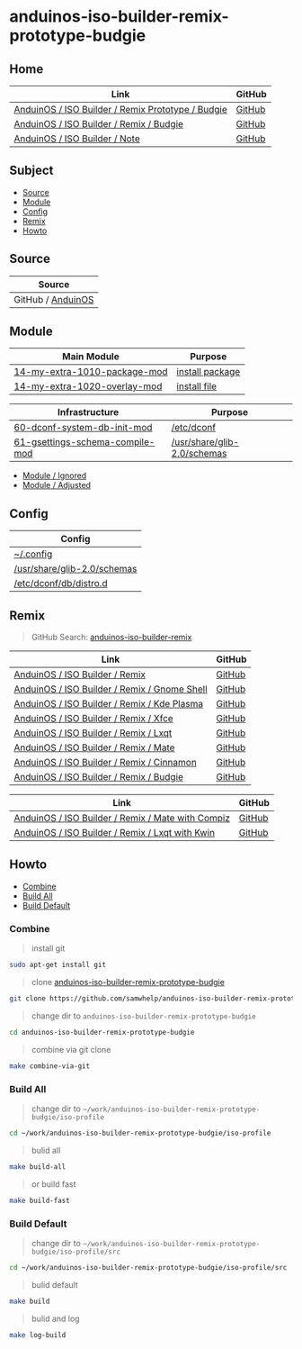 

# anduinos-iso-builder-remix-prototype-budgie




## Home

| Link | GitHub |
| ---- | ------ |
| [AnduinOS / ISO Builder / Remix Prototype / Budgie](https://samwhelp.github.io/anduinos-iso-builder-remix-prototype-budgie/) | [GitHub](https://github.com/samwhelp/anduinos-iso-builder-remix-prototype-budgie) |
| [AnduinOS / ISO Builder / Remix / Budgie](https://samwhelp.github.io/anduinos-iso-builder-remix-budgie/) | [GitHub](https://github.com/samwhelp/anduinos-iso-builder-remix-budgie) |
| [AnduinOS / ISO Builder / Note](https://samwhelp.github.io/note-about-anduinos-iso-builder/) | [GitHub](https://github.com/samwhelp/note-about-anduinos-iso-builder) |




## Subject

* [Source](#source)
* [Module](#module)
* [Config](#config)
* [Remix](#remix)
* [Howto](#howto)




## Source

| Source |
| --- |
| GitHub / [AnduinOS](https://github.com/Anduin2017/AnduinOS)




## Module

| Main Module | Purpose |
| ----------- | ------- |
| [14-my-extra-1010-package-mod](https://github.com/samwhelp/anduinos-iso-builder-remix-prototype-budgie/tree/main/asset/template/src/mods/14-my-extra-1010-package-mod) | [install package](https://github.com/samwhelp/anduinos-iso-builder-remix-prototype-budgie/tree/main/asset/template/src/mods/14-my-extra-1010-package-mod/asset/package/install) |
| [14-my-extra-1020-overlay-mod](https://github.com/samwhelp/anduinos-iso-builder-remix-prototype-budgie/tree/main/asset/template/src/mods/14-my-extra-1020-overlay-mod) | [install file](https://github.com/samwhelp/anduinos-iso-builder-remix-prototype-budgie/tree/main/asset/template/src/mods/14-my-extra-1020-overlay-mod/asset/overlay) |


| Infrastructure | Purpose |
| -------------- | ------- |
| [60-dconf-system-db-init-mod](https://github.com/samwhelp/anduinos-iso-builder-remix-prototype-budgie/tree/main/asset/template/src/mods/60-dconf-system-db-init-mod) | [/etc/dconf](https://github.com/samwhelp/anduinos-iso-builder-remix-prototype-budgie/tree/main/asset/template/src/mods/14-my-extra-1020-overlay-mod/asset/overlay/etc/dconf) |
| [61-gsettings-schema-compile-mod](https://github.com/samwhelp/anduinos-iso-builder-remix-prototype-budgie/tree/main/asset/template/src/mods/61-gsettings-schema-compile-mod) | [/usr/share/glib-2.0/schemas](https://github.com/samwhelp/anduinos-iso-builder-remix-prototype-budgie/tree/main/asset/template/src/mods/14-my-extra-1020-overlay-mod/asset/overlay/usr/share/glib-2.0/schemas) |


* [Module / Ignored](https://github.com/samwhelp/anduinos-iso-builder-remix-prototype-budgie/blob/main/helper/docs/module/module-ignored.md)
* [Module / Adjusted](https://github.com/samwhelp/anduinos-iso-builder-remix-prototype-budgie/blob/main/helper/docs/module/module-adjusted.md)




## Config

| Config |
| ------ |
| [~/.config](https://github.com/samwhelp/anduinos-iso-builder-remix-prototype-budgie/tree/main/asset/template/src/mods/14-my-extra-1020-overlay-mod/asset/overlay/etc/skel/.config) |
| [/usr/share/glib-2.0/schemas](https://github.com/samwhelp/anduinos-iso-builder-remix-prototype-budgie/tree/main/asset/template/src/mods/14-my-extra-1020-overlay-mod/asset/overlay/usr/share/glib-2.0/schemas) |
| [/etc/dconf/db/distro.d](https://github.com/samwhelp/anduinos-iso-builder-remix-prototype-budgie/tree/main/asset/template/src/mods/14-my-extra-1020-overlay-mod/asset/overlay/etc/dconf/db/distro.d) |




## Remix

> GitHub Search: [anduinos-iso-builder-remix](https://github.com/samwhelp?q=anduinos-iso-builder-remix&tab=repositories&type=&language=&sort=)

| Link | GitHub |
| ---- | ------ |
| [AnduinOS / ISO Builder / Remix](https://samwhelp.github.io/anduinos-iso-builder-remix/) | [GitHub](https://github.com/samwhelp/anduinos-iso-builder-remix) |
| [AnduinOS / ISO Builder / Remix / Gnome Shell](https://samwhelp.github.io/anduinos-iso-builder-remix-gnome-shell/) | [GitHub](https://github.com/samwhelp/anduinos-iso-builder-remix-gnome-shell) |
| [AnduinOS / ISO Builder / Remix / Kde Plasma](https://samwhelp.github.io/anduinos-iso-builder-remix-kde-plasma/) | [GitHub](https://github.com/samwhelp/anduinos-iso-builder-remix-kde-plasma) |
| [AnduinOS / ISO Builder / Remix / Xfce](https://samwhelp.github.io/anduinos-iso-builder-remix-xfce/) | [GitHub](https://github.com/samwhelp/anduinos-iso-builder-remix-xfce) |
| [AnduinOS / ISO Builder / Remix / Lxqt](https://samwhelp.github.io/anduinos-iso-builder-remix-lxqt/) | [GitHub](https://github.com/samwhelp/anduinos-iso-builder-remix-lxqt) |
| [AnduinOS / ISO Builder / Remix / Mate](https://samwhelp.github.io/anduinos-iso-builder-remix-mate/) | [GitHub](https://github.com/samwhelp/anduinos-iso-builder-remix-mate) |
| [AnduinOS / ISO Builder / Remix / Cinnamon](https://samwhelp.github.io/anduinos-iso-builder-remix-cinnamon/) | [GitHub](https://github.com/samwhelp/anduinos-iso-builder-remix-cinnamon) |
| [AnduinOS / ISO Builder / Remix / Budgie](https://samwhelp.github.io/anduinos-iso-builder-remix-budgie/) | [GitHub](https://github.com/samwhelp/anduinos-iso-builder-remix-budgie) |


| Link | GitHub |
| ---- | ------ |
| [AnduinOS / ISO Builder / Remix / Mate with Compiz](https://samwhelp.github.io/anduinos-iso-builder-remix-mate-with-compiz/) | [GitHub](https://github.com/samwhelp/anduinos-iso-builder-remix-mate-with-compiz) |
| [AnduinOS / ISO Builder / Remix / Lxqt with Kwin](https://samwhelp.github.io/anduinos-iso-builder-remix-lxqt-with-kwin/) | [GitHub](https://github.com/samwhelp/anduinos-iso-builder-remix-lxqt-with-kwin) |




## Howto

* [Combine](#combine)
* [Build All](#build-all)
* [Build Default](#build-default)




### Combine

> install git

``` sh
sudo apt-get install git
```


> clone [anduinos-iso-builder-remix-prototype-budgie](https://github.com/samwhelp/anduinos-iso-builder-remix-prototype-budgie)

``` sh
git clone https://github.com/samwhelp/anduinos-iso-builder-remix-prototype-budgie.git
```


> change dir to `anduinos-iso-builder-remix-prototype-budgie`

``` sh
cd anduinos-iso-builder-remix-prototype-budgie
```


> combine via git clone

``` sh
make combine-via-git
```




### Build All


> change dir to `~/work/anduinos-iso-builder-remix-prototype-budgie/iso-profile`

``` sh
cd ~/work/anduinos-iso-builder-remix-prototype-budgie/iso-profile
```


> bulid all

``` sh
make build-all
```


> or build fast

``` sh
make build-fast
```




### Build Default


> change dir to `~/work/anduinos-iso-builder-remix-prototype-budgie/iso-profile/src`

``` sh
cd ~/work/anduinos-iso-builder-remix-prototype-budgie/iso-profile/src
```


> bulid default

``` sh
make build
```


> bulid and log

``` sh
make log-build
```
